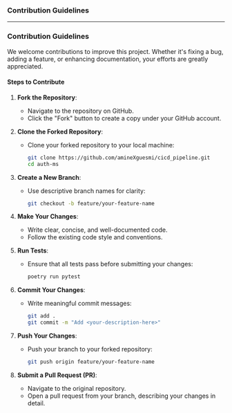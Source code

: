 ### **Contribution Guidelines**

---

### **Contribution Guidelines**

We welcome contributions to improve this project. Whether it's fixing a bug, adding a feature, or enhancing documentation, your efforts are greatly appreciated.

#### **Steps to Contribute**

1. **Fork the Repository**:
   - Navigate to the repository on GitHub.
   - Click the "Fork" button to create a copy under your GitHub account.

2. **Clone the Forked Repository**:
   - Clone your forked repository to your local machine:
     ```bash
     git clone https://github.com/amineXguesmi/cicd_pipeline.git
     cd auth-ms
     ```

3. **Create a New Branch**:
   - Use descriptive branch names for clarity:
     ```bash
     git checkout -b feature/your-feature-name
     ```

4. **Make Your Changes**:
   - Write clear, concise, and well-documented code.
   - Follow the existing code style and conventions.

5. **Run Tests**:
   - Ensure that all tests pass before submitting your changes:
     ```bash
     poetry run pytest
     ```

6. **Commit Your Changes**:
   - Write meaningful commit messages:
     ```bash
     git add .
     git commit -m "Add <your-description-here>"
     ```

7. **Push Your Changes**:
   - Push your branch to your forked repository:
     ```bash
     git push origin feature/your-feature-name
     ```

8. **Submit a Pull Request (PR)**:
   - Navigate to the original repository.
   - Open a pull request from your branch, describing your changes in detail.

